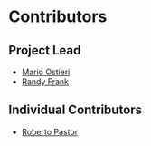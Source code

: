 # Contributors

## Project Lead

* [Mario Ostieri](https://github.com/mariostieriansys)
* [Randy Frank](https://github.com/randallfrank)

## Individual Contributors

* [Roberto Pastor](https://github.com/RobPasMue)
